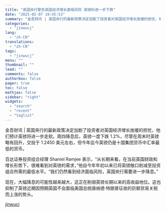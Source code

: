 ```yaml
---
title: "英国央行警告英国经济增长面临风险 英镑料进一步下跌"
date: "2025-02-07 19:45:53"
summary: "金吾财讯 | 英国央行的最新政策决定加剧了投资者对英国经济增长放缓的担忧，他们预计英镑将进一步走软。..."
categories:
  - "jinwucj"
lang:
  - "zh-CN"
translations:
  - "zh-CN"
tags:
  - "jinwucj"
menu: ""
thumbnail: ""
lead: ""
comments: false
authorbox: false
pager: true
toc: false
mathjax: false
sidebar: "right"
widgets:
  - "search"
  - "recent"
  - "taglist"
---
```


金吾财讯 | 英国央行的最新政策决定加剧了投资者对英国经济增长放缓的担忧，他们预计英镑将进一步走软。周四降息后，英镑一度下跌 1.2%，尽管在周末时英镑略有回升，交投于 1.2450 美元左右，但今年迄今英镑仍是十国集团货币中汇率最低的货币。  
  
百达证券投资组合经理 Shaniel Ramjee 表示，“从长期来看，在当前英国财政和增长形势下，很难看到对英镑的需求，”他自今年年初以来已将英镑敞口削减至投资组合所需的最低水平。“我们仍然看到经济面临风险，英国央行需要进一步降息。”  
  
现在，大幅降息的可能性越来越大，这正在削弱英镑长期以来的高收益地位。这也抑制了英镑近期因预期英国不会面临美国总统唐纳德·特朗普征收的巨额贸易关税而上涨的势头。

[jinwucj](https://sky.szfiu.com/info/hk/details/265645220)
